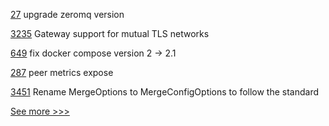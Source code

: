 
[27](https://github.com/hyperledger/sawtooth-sdk-javascript/pull/27) upgrade zeromq version

[3235](https://github.com/hyperledger/fabric/pull/3235) Gateway support for mutual TLS networks

[649](https://github.com/hyperledger/fabric-samples/pull/649) fix docker compose version 2 -> 2.1

[287](https://github.com/hyperledger-labs/fablo/pull/287) peer metrics expose

[3451](https://github.com/hyperledger/besu/pull/3451) Rename MergeOptions to MergeConfigOptions to follow the standard


[See more >>>](https://start-here.hyperledger.org/pull-requests)
